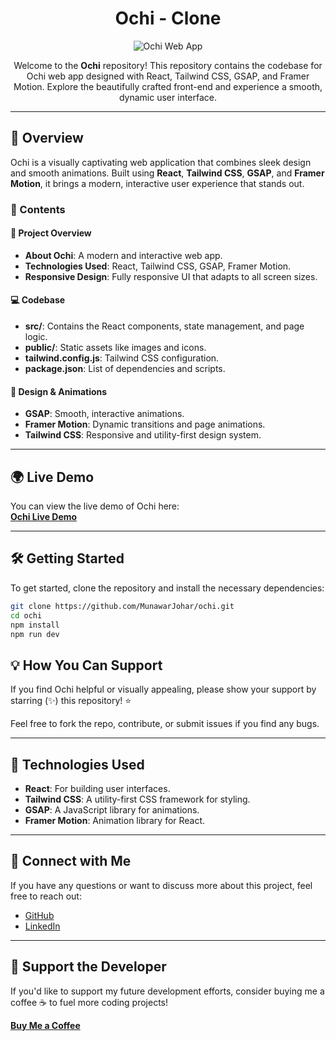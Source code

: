 <h1 align="center">Ochi - Clone</h1>

<p align="center">
  <img src="https://img.shields.io/badge/Ochi-Web%20App-blue" alt="Ochi Web App">
</p>

<p align="center">
  Welcome to the <b>Ochi</b> repository! This repository contains the codebase for Ochi web app designed with React, Tailwind CSS, GSAP, and Framer Motion. Explore the beautifully crafted front-end and experience a smooth, dynamic user interface.
</p>

---

## 🚀 Overview

Ochi is a visually captivating web application that combines sleek design and smooth animations. Built using **React**, **Tailwind CSS**, **GSAP**, and **Framer Motion**, it brings a modern, interactive user experience that stands out.

### 📂 Contents

#### 📄 Project Overview
- **About Ochi**: A modern and interactive web app.
- **Technologies Used**: React, Tailwind CSS, GSAP, Framer Motion.
- **Responsive Design**: Fully responsive UI that adapts to all screen sizes.

#### 💻 Codebase
- **src/**: Contains the React components, state management, and page logic.
- **public/**: Static assets like images and icons.
- **tailwind.config.js**: Tailwind CSS configuration.
- **package.json**: List of dependencies and scripts.

#### 🎨 Design & Animations
- **GSAP**: Smooth, interactive animations.
- **Framer Motion**: Dynamic transitions and page animations.
- **Tailwind CSS**: Responsive and utility-first design system.

---

## 🌍 Live Demo

You can view the live demo of Ochi here:  
[**Ochi Live Demo**](https://ochi-pink-two.vercel.app/)

---

## 🛠️ Getting Started

To get started, clone the repository and install the necessary dependencies:

```bash
git clone https://github.com/MunawarJohar/ochi.git
cd ochi
npm install
npm run dev
```
## 💡 How You Can Support

If you find Ochi helpful or visually appealing, please show your support by starring (✨) this repository! ⭐

Feel free to fork the repo, contribute, or submit issues if you find any bugs.

---

## 📌 Technologies Used

- **React**: For building user interfaces.
- **Tailwind CSS**: A utility-first CSS framework for styling.
- **GSAP**: A JavaScript library for animations.
- **Framer Motion**: Animation library for React.

---

## 🤝 Connect with Me

If you have any questions or want to discuss more about this project, feel free to reach out:

- [GitHub](https://github.com/MunawarJohar)
- [LinkedIn](https://www.linkedin.com/in/munawarjohar)

---

## 💬 Support the Developer

If you'd like to support my future development efforts, consider buying me a coffee ☕ to fuel more coding projects!

[**Buy Me a Coffee**](https://www.buymeacoffee.com/munawarjohar)
